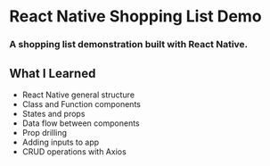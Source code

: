 # React Native Shopping List Demo

<h3>A shopping list demonstration built with React Native.<h3/>

## What I Learned

- React Native general structure
- Class and Function components
- States and props
- Data flow between components
- Prop drilling
- Adding inputs to app
- CRUD operations with Axios
